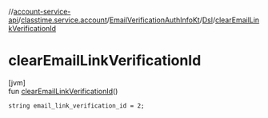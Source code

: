 //[account-service-api](../../../../index.md)/[classtime.service.account](../../index.md)/[EmailVerificationAuthInfoKt](../index.md)/[Dsl](index.md)/[clearEmailLinkVerificationId](clear-email-link-verification-id.md)

# clearEmailLinkVerificationId

[jvm]\
fun [clearEmailLinkVerificationId](clear-email-link-verification-id.md)()

<code>string email_link_verification_id = 2;</code>
